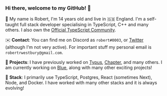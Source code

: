 ### Hi there, welcome to my GitHub! 👋

🚀 My name is Robert, I'm 14 years old and live in 🇬🇧 England. I'm a self-taught full stack developer specialising in TypeScript, C++ and many others. I also own the [Official TypeScript Community](https://discord.gg/typescript).

✉️ **Contact**: You can find me on Discord as `robert#0003`, or [Twitter](https://twitter.com/robertwestburyz) (although I'm not very active). For important stuff my personal email is `robertrwestbury@gmail.com`.

🚧 **Projects**: I have previously worked on [Typus](https://github.com/typusio), [Chapter](https://github.com/freecodecamp/chapter), and many others. I am currently working on [Blue](https://github.com/tryblue), along with many other exciting projects!

🥞 **Stack**: I primarily use TypeScript, Postgres, React (sometimes Next), Node, and Docker. I have worked with many other stacks and it is always evolving!
